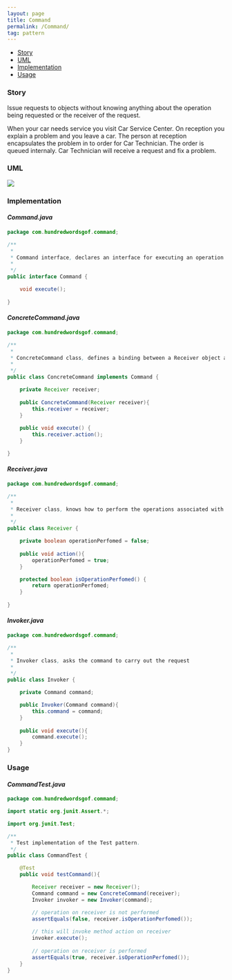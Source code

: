 ```yaml
---
layout: page
title: Command
permalink: /Command/
tag: pattern
---
```


* [Story](#Story)
* [UML](#UML)
* [Implementation](#Implementation)
* [Usage](#Usage)


###  <a id="Story"></a>Story 

Issue requests to objects without knowing anything about the operation being requested or the receiver of the request.

When your car needs service you visit Car Service Center. On reception you explain a problem and you leave a car.
The person at reception encapsulates the problem in to order for Car Technician. The order is queued internaly.
Car Technician will receive a request and fix a problem.



###  <a id="UML"></a>UML 
[![]({{site.baseurl}}/assets/img/command.png)]({{site.baseurl}}/assets/img/command.png)

###  <a id="Implementation"></a>Implementation 

#### *Command.java* 
```java 
package com.hundredwordsgof.command;

/**
 * 
 * Command interface, declares an interface for executing an operation 
 *
 */
public interface Command {

	void execute();
	
}
```

#### *ConcreteCommand.java* 
```java 
package com.hundredwordsgof.command;

/**
 * 
 * ConcreteCommand class, defines a binding between a Receiver object and an operation
 *
 */
public class ConcreteCommand implements Command {

	private Receiver receiver;
	
	public ConcreteCommand(Receiver receiver){
		this.receiver = receiver;
	}
	
	public void execute() {
		this.receiver.action();
	}

}
```

#### *Receiver.java* 
```java 
package com.hundredwordsgof.command;

/**
 * 
 * Receiver class, knows how to perform the operations associated with carrying out a request 
 *
 */
public class Receiver {

	private boolean operationPerfomed = false;
	
	public void action(){	
		operationPerfomed = true;
	}

	protected boolean isOperationPerfomed() {
		return operationPerfomed;
	}
		
}
```

#### *Invoker.java* 
```java 
package com.hundredwordsgof.command;

/**
 * 
 * Invoker class, asks the command to carry out the request
 *
 */
public class Invoker {

	private Command command;

	public Invoker(Command command){
		this.command = command;
	}
	
	public void execute(){
		command.execute();
	}
}
```

###  <a id="Usage"></a>Usage 

#### *CommandTest.java* 
```java 
package com.hundredwordsgof.command;

import static org.junit.Assert.*;

import org.junit.Test;

/**
 * Test implementation of the Test pattern.
 */
public class CommandTest {

	@Test
	public void testCommand(){

		Receiver receiver = new Receiver();
		Command command = new ConcreteCommand(receiver);		
		Invoker invoker = new Invoker(command);

		// operation on receiver is not performed
		assertEquals(false, receiver.isOperationPerfomed());
		
		// this will invoke method action on receiver
		invoker.execute();
		
		// operation on receiver is performed 
		assertEquals(true, receiver.isOperationPerfomed());
	}	
}
```

